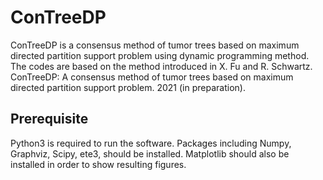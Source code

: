 # ConTreeDP
ConTreeDP is a consensus method of tumor trees based on maximum directed partition support problem using dynamic programming method. The codes are based on the method introduced in X. Fu and R. Schwartz. ConTreeDP: A consensus method of tumor trees based on maximum directed partition support problem. 2021 (in preparation).

## Prerequisite
Python3 is required to run the software. Packages including Numpy, Graphviz, Scipy, ete3, should be installed. Matplotlib should also be installed in order to show resulting figures.
